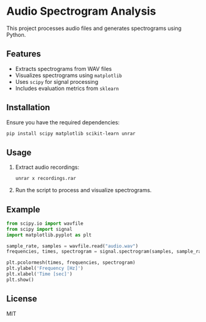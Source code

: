 # Audio Spectrogram Analysis

This project processes audio files and generates spectrograms using Python.

## Features
- Extracts spectrograms from WAV files
- Visualizes spectrograms using `matplotlib`
- Uses `scipy` for signal processing
- Includes evaluation metrics from `sklearn`

## Installation
Ensure you have the required dependencies:
```sh
pip install scipy matplotlib scikit-learn unrar
```

## Usage
1. Extract audio recordings:
   ```sh
   unrar x recordings.rar
   ```
2. Run the script to process and visualize spectrograms.

## Example
```python
from scipy.io import wavfile
from scipy import signal
import matplotlib.pyplot as plt

sample_rate, samples = wavfile.read("audio.wav")
frequencies, times, spectrogram = signal.spectrogram(samples, sample_rate)

plt.pcolormesh(times, frequencies, spectrogram)
plt.ylabel('Frequency [Hz]')
plt.xlabel('Time [sec]')
plt.show()
```

## License
MIT

